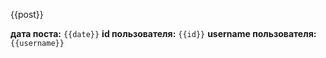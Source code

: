 {{post}}

**дата поста:** ``{{date}}``
**id пользователя:** ``{{id}}``
**username пользователя:** ``{{username}}``

